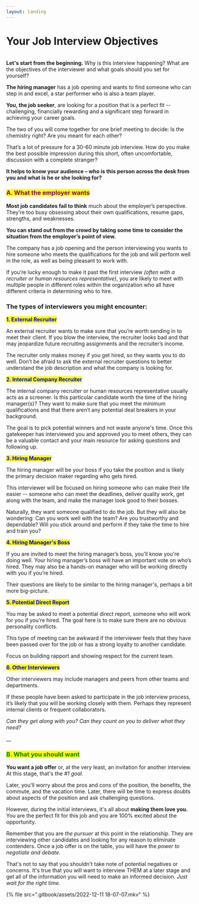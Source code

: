 ```yaml
---
layout: landing
---
```


# Your Job Interview Objectives

<figure><img src="https://resources.biginterview.com/wp-content/uploads/17185270_sv3.jpg" alt=""><figcaption></figcaption></figure>

**Let's start from the beginning.** Why is this interview happening? What are the objectives of the interviewer and what goals should you set for yourself?

**The hiring manager** has a job opening and wants to find someone who can step in and excel, a star performer who is also a team player.

﻿**You, the job seeker**, are looking for a position that is a perfect fit -- challenging, financially rewarding and a significant step forward in achieving your career goals.

The two of you will come together for one brief meeting to decide: Is the chemistry right? Are you meant for each other?

That’s a lot of pressure for a 30-60 minute job interview. How do you make the best possible impression during this short, often uncomfortable, discussion with a complete stranger?

**It helps to know your audience – who is this person across the desk from you and what is he or she looking for?**

&#x20;  &#x20;

### <mark style="color:purple;">**A. What the employer wants**</mark>

**Most job candidates fail to think** much about the employer’s perspective. They’re too busy obsessing about their own qualifications, resume gaps, strengths, and weaknesses.

**You can stand out from the crowd by taking some time to consider the situation from the employer’s point of view.**

The company has a job opening and the person interviewing you wants to hire someone who meets the qualifications for the job and will perform well in the role, as well as being pleasant to work with.

If you’re lucky enough to make it past the first interview _(often with a recruiter or human resources representative)_, you are likely to meet with multiple people in different roles within the organization who all have different criteria in determining who to hire.

&#x20;  &#x20;

### **The types of interviewers you might encounter:**

<mark style="color:blue;">**1. External Recruiter**</mark>

An external recruiter wants to make sure that you’re worth sending in to meet their client. If you blow the interview, the recruiter looks bad and that may jeopardize future recruiting assignments and the recruiter’s income.

The recruiter only makes money if you get hired, so they wants you to do well. Don’t be afraid to ask the external recruiter questions to better understand the job description and what the company is looking for.

<mark style="color:blue;">**2. Internal Company Recruiter**</mark>

The internal company recruiter or human resources representative usually acts as a screener. Is this particular candidate worth the time of the hiring manager(s)? They want to make sure that you meet the minimum qualifications and that there aren’t any potential deal breakers in your background.

The goal is to pick potential winners and not waste anyone's time. Once this gatekeeper has interviewed you and approved you to meet others, they can be a valuable contact and your main resource for asking questions and following up.

<mark style="color:blue;">**3. Hiring Manager**</mark>

The hiring manager will be your boss if you take the position and is likely the primary decision maker regarding who gets hired.&#x20;

This interviewer will be focused on hiring someone who can make their life easier -- someone who can meet the deadlines, deliver quality work, get along with the team, and make the manager look good to their bosses.&#x20;

Naturally, they want someone qualified to do the job. But they will also be wondering: Can you work well with the team? Are you trustworthy and dependable? Will you stick around and perform if they take the time to hire and train you?

<mark style="color:blue;">**4. Hiring Manager's Boss**</mark>

If you are invited to meet the hiring manager’s boss, you’ll know you're doing well. Your hiring manager’s boss will have an important vote on who’s hired. They may also be a hands-on manager who will be working directly with you if you’re hired.&#x20;

Their questions are likely to be similar to the hiring manager's, perhaps a bit more big-picture.

<mark style="color:blue;">**5. Potential Direct Report**</mark>

You may be asked to meet a potential direct report, someone who will work for you if you’re hired. The goal here is to make sure there are no obvious personality conflicts.

This type of meeting can be awkward if the interviewer feels that they have been passed over for the job or has a strong loyalty to another candidate.

Focus on building rapport and showing respect for the current team.

<mark style="color:blue;">**6. Other Interviewers**</mark>

Other interviewers may include managers and peers from other teams and departments.

If these people have been asked to participate in the job interview process, it’s likely that you will be working closely with them. Perhaps they represent internal clients or frequent collaborators.

_Can they get along with you? Can they count on you to deliver what they need?_

﻿__﻿

### <mark style="color:green;">**B. What you should want**</mark>

**You want a job offer** or, at the very least, an invitation for another interview. At this stage, that's the _#1 goal._

Later, you'll worry about the pros and cons of the position, the benefits, the commute, and the vacation time. Later, there will be time to express doubts about aspects of the position and ask challenging questions.

However, during the initial interviews, it's all about **making them love you.** You are the perfect fit for this job and you are 100% excited about the opportunity.

Remember that you are _the pursuer_ at this point in the relationship. They are interviewing other candidates and looking for any reason to eliminate contenders. Once a job offer is on the table, you will have the _power to negotiate and debate._

That's not to say that you shouldn't take note of potential negatives or concerns. It's true that you will want to interview THEM at a later stage and get all of the information you will need to make an informed decision. _Just wait for the right time._

{% file src=".gitbook/assets/2022-12-11 18-07-07.mkv" %}
